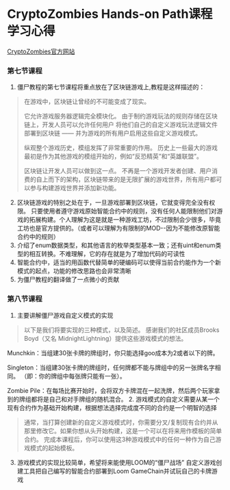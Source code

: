 # CryptoZombies Hands-on Path课程学习心得
[CryptoZombies官方网站](https://cryptozombies.io/en/lesson)

### 第七节课程

1. 僵尸教程的第七节课程将重点放在了区块链游戏上,教程是这样描述的：
>在游戏中，区块链让曾经的不可能变成了现实。
>
>它允许游戏服务器逻辑完全模块化。 由于制约游戏玩法的规则存储在区块链上，开发人员可以允许任何用户 将他们自己的自定义游戏玩法逻辑文件部署到区块链 —— 并为游戏的所有用户启用这些自定义游戏模式。
>
>纵观整个游戏历史，模组发挥了非常重要的作用。 历史上一些最大的游戏最初是作为其他游戏的模组开始的，例如“反恐精英”和“英雄联盟”。
>
>区块链让开发人员可以做到这一点。 不再是一个游戏开发者创建、用户消费的自上而下的架构，区块链带来的是无限扩展的游戏世界，所有用户都可以参与构建游戏世界并添加新功能。
2. 区块链游戏的特别之处在于，一旦游戏部署到区块链，它就变得完全没有权限。 只要使用者遵守游戏原始智能合约中的规则，没有任何人能限制他们对游戏的拓展构建。个人理解为这是就是一种游戏工坊，不过限制会少很多，毕竟工坊也是官方提供的。（或者可以理解为有限制的MOD--因为不能修改原智能合约中的规则）
3. 介绍了enum数据类型，和其他语言的枚举类型基本一致；还有uint和enum类型的相互转换。不难理解，它的存在就是为了增加代码的可读性
4. 智能合约中，适当的用函数代替简单的硬编码可以使得当前合约能作为一个新模式的起点，功能的修改思路也会非常清晰
5. 为僵尸教程的翻译做了一点微小的贡献

### 第八节课程

1. 主要讲解僵尸游戏自定义模式的实现
>以下是我们将要实现的三种模式，以及简述。 感谢我们的社区成员Brooks Boyd（又名 MidnightLightning）提供这些游戏模式的想法。
>
Munchkin：当组建30张卡牌的牌组时，你只能选择goo成本为2或者以下的牌。
>
Singleton：当组建30张卡牌的牌组时，任何牌都不能与牌组中的另一张牌名字相同。 （即：你的牌组中每张牌只能有一张）。
>
Zombie Pile：在每场比赛开始时，会将双方卡牌混在一起洗牌，然后两个玩家拿到的牌组都将是自己和对手牌组的随机混合。
2. 游戏模式的自定义需要从某一个现有合约作为基础开始构建，根据想法选择完成度不同的合约是一个明智的选择
>通常，当打算创建新的自定义游戏模式时，你需要分叉/复制现有合约并从那里修改它。如果你想从头开始构建，这是一个可以在将来用作模板的简单合约。 完成本课程后，你可以使用这3种游戏模式中的任何一种作为自己游戏模式的起始模板。
3. 游戏模式的实现比较简单，希望将来能使用LOOM的“僵尸战场” 自定义游戏创建工具把自己编写的智能合约部署到Loom GameChain并试玩自己的卡牌游戏